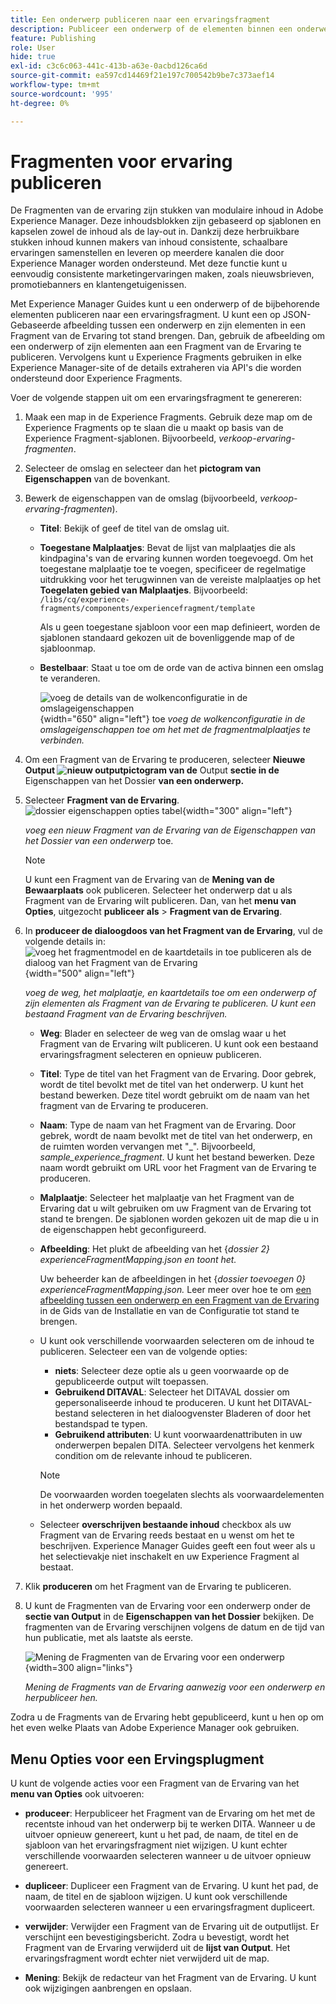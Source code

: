 ```yaml
---
title: Een onderwerp publiceren naar een ervaringsfragment
description: Publiceer een onderwerp of de elementen binnen een onderwerp aan een Fragment van de Ervaring in AEM Guides.  Leer hoe te om de Fragments van de Ervaring voor een onderwerp te bekijken en hen opnieuw te publiceren.
feature: Publishing
role: User
hide: true
exl-id: c3c6c063-441c-413b-a63e-0acbd126ca6d
source-git-commit: ea597cd14469f21e197c700542b9be7c373aef14
workflow-type: tm+mt
source-wordcount: '995'
ht-degree: 0%

---
```


# Fragmenten voor ervaring publiceren

De Fragmenten van de ervaring zijn stukken van modulaire inhoud in Adobe Experience Manager. Deze inhoudsblokken zijn gebaseerd op sjablonen en kapselen zowel de inhoud als de lay-out in. Dankzij deze herbruikbare stukken inhoud kunnen makers van inhoud consistente, schaalbare ervaringen samenstellen en leveren op meerdere kanalen die door Experience Manager worden ondersteund. Met deze functie kunt u eenvoudig consistente marketingervaringen maken, zoals nieuwsbrieven, promotiebanners en klantengetuigenissen.

Met Experience Manager Guides kunt u een onderwerp of de bijbehorende elementen publiceren naar een ervaringsfragment. U kunt een op JSON-Gebaseerde afbeelding tussen een onderwerp en zijn elementen in een Fragment van de Ervaring tot stand brengen. Dan, gebruik de afbeelding om een onderwerp of zijn elementen aan een Fragment van de Ervaring te publiceren. Vervolgens kunt u Experience Fragments gebruiken in elke Experience Manager-site of de details extraheren via API&#39;s die worden ondersteund door Experience Fragments.




Voer de volgende stappen uit om een ervaringsfragment te genereren:


1. Maak een map in de Experience Fragments. Gebruik deze map om de Experience Fragments op te slaan die u maakt op basis van de Experience Fragment-sjablonen. Bijvoorbeeld, *verkoop-ervaring-fragmenten*.
1. Selecteer de omslag en selecteer dan het **pictogram van Eigenschappen** van de bovenkant.
1. Bewerk de eigenschappen van de omslag (bijvoorbeeld, *verkoop-ervaring-fragmenten*).


   * **Titel**: Bekijk of geef de titel van de omslag uit.

   * **Toegestane Malplaatjes**: Bevat de lijst van malplaatjes die als kindpagina&#39;s van de ervaring kunnen worden toegevoegd. Om het toegestane malplaatje toe te voegen, specificeer de regelmatige uitdrukking voor het terugwinnen van de vereiste malplaatjes op het **Toegelaten gebied van Malplaatjes**.
Bijvoorbeeld:
     `/libs/cq/experience-fragments/components/experiencefragment/template`

     Als u geen toegestane sjabloon voor een map definieert, worden de sjablonen standaard gekozen uit de bovenliggende map of de sjabloonmap.
   * **Bestelbaar**: Staat u toe om de orde van de activa binnen een omslag te veranderen.

     ![ voeg de details van de wolkenconfiguratie in de omslageigenschappen ](images/experience-fragment-folder-properties.png){width="650" align="left"} toe
     *voeg de wolkenconfiguratie in de omslageigenschappen toe om het met de fragmentmalplaatjes te verbinden.*
1. Om een Fragment van de Ervaring te produceren, selecteer **Nieuwe Output ![ nieuw outputpictogram ](./images/Add_icon.svg) van de** Output **sectie in de** Eigenschappen van het Dossier **van een onderwerp.**
1. Selecteer **Fragment van de Ervaring**.\
   ![ dossier eigenschappen opties tabel ](./images/file-properties-outputs.png){width="300" align="left"}

   *voeg een nieuw Fragment van de Ervaring van de Eigenschappen van het Dossier van een onderwerp* toe.

   >[!NOTE]
   >
   > U kunt een Fragment van de Ervaring van de **Mening van de Bewaarplaats** ook publiceren. Selecteer het onderwerp dat u als Fragment van de Ervaring wilt publiceren. Dan, van het **menu van Opties**, uitgezocht **publiceer als** > **Fragment van de Ervaring**.

1. In **produceer de dialoogdoos van het Fragment van de Ervaring**, vul de volgende details in:
   ![ voeg het fragmentmodel en de kaartdetails in toe publiceren als de dialoog van het Fragment van de Ervaring ](images/experience-fragment-generate.png){width="500" align="left"}

   *voeg de weg, het malplaatje, en kaartdetails toe om een onderwerp of zijn elementen als Fragment van de Ervaring te publiceren. U kunt een bestaand Fragment van de Ervaring beschrijven.*

   * **Weg**: Blader en selecteer de weg van de omslag waar u het Fragment van de Ervaring wilt publiceren. U kunt ook een bestaand ervaringsfragment selecteren en opnieuw publiceren.
   * **Titel**: Type de titel van het Fragment van de Ervaring. Door gebrek, wordt de titel bevolkt met de titel van het onderwerp. U kunt het bestand bewerken. Deze titel wordt gebruikt om de naam van het fragment van de Ervaring te produceren.
   * **Naam**: Type de naam van het Fragment van de Ervaring. Door gebrek, wordt de naam bevolkt met de titel van het onderwerp, en de ruimten worden vervangen met &quot;_&quot;. Bijvoorbeeld, *sample_experience_fragment*. U kunt het bestand bewerken. Deze naam wordt gebruikt om URL voor het Fragment van de Ervaring te produceren.
   * **Malplaatje**: Selecteer het malplaatje van het Fragment van de Ervaring dat u wilt gebruiken om uw Fragment van de Ervaring tot stand te brengen. De sjablonen worden gekozen uit de map die u in de eigenschappen hebt geconfigureerd.
   * **Afbeelding**: Het plukt de afbeelding van het {*dossier 2} experienceFragmentMapping.json en toont het.*



     Uw beheerder kan de afbeeldingen in het {*dossier toevoegen 0} experienceFragmentMapping.json.*  Leer meer over hoe te om [ een afbeelding tussen een onderwerp en een Fragment van de Ervaring ](/help/product-guide/cs-install-guide/conf-experience-fragment-mapping-cs.md) in de Gids van de Installatie en van de Configuratie tot stand te brengen.

   * U kunt ook verschillende voorwaarden selecteren om de inhoud te publiceren.  Selecteer een van de volgende opties:


      * **niets**: Selecteer deze optie als u geen voorwaarde op de gepubliceerde output wilt toepassen.
      * **Gebruikend DITAVAL**: Selecteer het DITAVAL dossier om gepersonaliseerde inhoud te produceren. U kunt het DITAVAL-bestand selecteren in het dialoogvenster Bladeren of door het bestandspad te typen.
      * **Gebruikend attributen**: U kunt voorwaardenattributen in uw onderwerpen bepalen DITA. Selecteer vervolgens het kenmerk condition om de relevante inhoud te publiceren.

     >[!NOTE]
     > 
     >De voorwaarden worden toegelaten slechts als voorwaardelementen in het onderwerp worden bepaald.


   * Selecteer **overschrijven bestaande inhoud** checkbox als uw Fragment van de Ervaring reeds bestaat en u wenst om het te beschrijven. Experience Manager Guides geeft een fout weer als u het selectievakje niet inschakelt en uw Experience Fragment al bestaat.
1. Klik **produceren** om het Fragment van de Ervaring te publiceren.
1. U kunt de Fragmenten van de Ervaring voor een onderwerp onder de **sectie van Output** in de **Eigenschappen van het Dossier** bekijken. De fragmenten van de Ervaring verschijnen volgens de datum en de tijd van hun publicatie, met als laatste als eerste.

   ![ Mening de Fragmenten van de Ervaring voor een onderwerp ](images/experience-fragment-outputs.png) {width=300 align=&quot;links&quot;}

   *Mening de Fragments van de Ervaring aanwezig voor een onderwerp en herpubliceer hen.*




Zodra u de Fragments van de Ervaring hebt gepubliceerd, kunt u hen op om het even welke Plaats van Adobe Experience Manager ook gebruiken.


## Menu Opties voor een Ervingsplugment

U kunt de volgende acties voor een Fragment van de Ervaring van het **menu van Opties** ook uitvoeren:

* **produceer**: Herpubliceer het Fragment van de Ervaring om het met de recentste inhoud van het onderwerp bij te werken DITA. Wanneer u de uitvoer opnieuw genereert, kunt u het pad, de naam, de titel en de sjabloon van het ervaringsfragment niet wijzigen. U kunt echter verschillende voorwaarden selecteren wanneer u de uitvoer opnieuw genereert.

* **dupliceer**: Dupliceer een Fragment van de Ervaring. U kunt het pad, de naam, de titel en de sjabloon wijzigen. U kunt ook verschillende voorwaarden selecteren wanneer u een ervaringsfragment dupliceert.

* **verwijder**: Verwijder een Fragment van de Ervaring uit de outputlijst. Er verschijnt een bevestigingsbericht. Zodra u bevestigt, wordt het Fragment van de Ervaring verwijderd uit de **lijst van Output**. Het ervaringsfragment wordt echter niet verwijderd uit de map.

* **Mening**: Bekijk de redacteur van het Fragment van de Ervaring. U kunt ook wijzigingen aanbrengen en opslaan.
